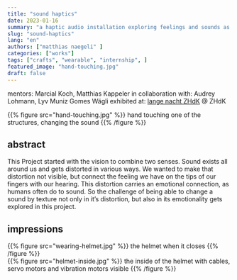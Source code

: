 ```yaml
---
title: "sound haptics"
date: 2023-01-16
summary: "a haptic audio installation exploring feelings and sounds as structures"
slug: "sound-haptics"
lang: "en"
authors: ["matthias naegeli" ]
categories: ["works"]
tags: ["crafts", "wearable", "internship", ]
featured_image: "hand-touching.jpg"
draft: false
---
```


mentors: Marcial Koch, Matthias Kappeler
in collaboration with: Audrey Lohmann, Lyv Muniz Gomes Wägli 
exhibited at: [lange nacht ZHdK](https://www.zhdk.ch/studium/musik/neuemusik/lange-nacht-723) @ ZHdK

{{% figure src="hand-touching.jpg" %}} hand touching one of the structures, changing the sound {{% /figure %}}  

## abstract  

This Project started with the vision to combine two senses. Sound exists all around us and gets distorted in various ways. We wanted to make that distortion not visible, but connect the feeling we have on the tips of our fingers with our hearing. This distortion carries an emotional connection, as humans often do to sound. So the challenge of being able to change a sound by texture not only in it’s distortion, but also in its emotionality gets explored in this project.


## impressions  
{{% figure src="wearing-helmet.jpg" %}} the helmet when it closes {{% /figure %}}  
{{% figure src="helmet-inside.jpg" %}} the inside of the helmet with cables, servo motors and vibration motors visible {{% /figure %}}  

